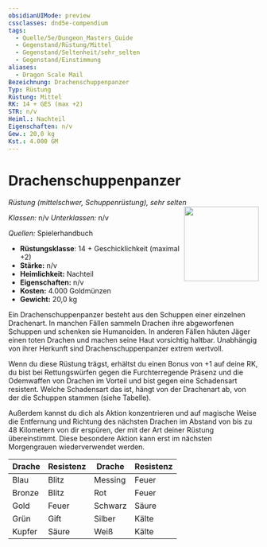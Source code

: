 ```yaml
---
obsidianUIMode: preview
cssclasses: dnd5e-compendium
tags:
  - Quelle/5e/Dungeon_Masters_Guide
  - Gegenstand/Rüstung/Mittel
  - Gegenstand/Seltenheit/sehr_selten
  - Gegenstand/Einstimmung
aliases:
  - Dragon Scale Mail
Bezeichnung: Drachenschuppenpanzer
Typ: Rüstung
Rüstung: Mittel
RK: 14 + GES (max +2)
STR: n/v
Heiml.: Nachteil
Eigenschaften: n/v
Gew.: 20,0 kg
Kst.: 4.000 GM
---
```

# Drachenschuppenpanzer
*Rüstung (mittelschwer, Schuppenrüstung), sehr selten*
<img src="Drachenschuppenpanzer.webp" align="right" width="150">

_Klassen:_ n/v 
_Unterklassen:_  n/v

_Quellen:_ Spielerhandbuch

- **Rüstungsklasse**: 14 + Geschicklichkeit (maximal +2)
- **Stärke:** n/v
- **Heimlichkeit:** Nachteil
- **Eigenschaften:** n/v
- **Kosten:** 4.000 Goldmünzen
- **Gewicht:** 20,0 kg

Ein Drachenschuppenpanzer besteht aus den Schuppen einer einzelnen Drachenart. In manchen Fällen sammeln Drachen ihre abgeworfenen Schuppen und schenken sie Humanoiden. In anderen Fällen häuten Jäger einen toten Drachen und machen seine Haut vorsichtig haltbar. Unabhängig von ihrer Herkunft sind Drachenschuppenpanzer extrem wertvoll. 

Wenn du diese Rüstung trägst, erhältst du einen Bonus von +1 auf deine RK, du bist bei Rettungswürfen gegen die Furchterregende Präsenz und die Odemwaffen von Drachen im Vorteil und bist gegen eine Schadensart resistent. Welche Schadensart das ist, hängt von der Drachenart ab, von der die Schuppen stammen (siehe Tabelle). 

Außerdem kannst du dich als Aktion konzentrieren und auf magische Weise die Entfernung und Richtung des nächsten Drachen im Abstand von bis zu 48 Kilometern von dir erspüren, der mit der Art deiner Rüstung übereinstimmt. Diese besondere Aktion kann erst im nächsten Morgengrauen wiederverwendet werden. 

| Drache | Resistenz | Drache  | Resistenz |
| ------ | --------- | ------- | --------- |
| Blau   | Blitz     | Messing | Feuer     |
| Bronze | Blitz     | Rot     | Feuer     |
| Gold   | Feuer     | Schwarz | Säure     |
| Grün   | Gift      | Silber  | Kälte     |
| Kupfer | Säure     | Weiß    | Kälte     |